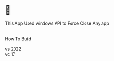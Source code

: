 # 💫 
This App Used windows API to Force Close Any app<br><br><br>How To Build<br><br>vs 2022 <br>vc 17






